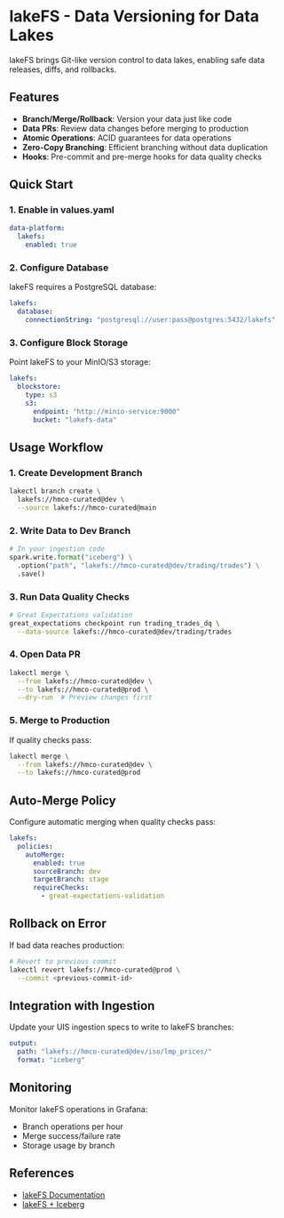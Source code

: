 # lakeFS - Data Versioning for Data Lakes

lakeFS brings Git-like version control to data lakes, enabling safe data releases, diffs, and rollbacks.

## Features

- **Branch/Merge/Rollback**: Version your data just like code
- **Data PRs**: Review data changes before merging to production
- **Atomic Operations**: ACID guarantees for data operations
- **Zero-Copy Branching**: Efficient branching without data duplication
- **Hooks**: Pre-commit and pre-merge hooks for data quality checks

## Quick Start

### 1. Enable in values.yaml

```yaml
data-platform:
  lakefs:
    enabled: true
```

### 2. Configure Database

lakeFS requires a PostgreSQL database:

```yaml
lakefs:
  database:
    connectionString: "postgresql://user:pass@postgres:5432/lakefs"
```

### 3. Configure Block Storage

Point lakeFS to your MinIO/S3 storage:

```yaml
lakefs:
  blockstore:
    type: s3
    s3:
      endpoint: "http://minio-service:9000"
      bucket: "lakefs-data"
```

## Usage Workflow

### 1. Create Development Branch

```bash
lakectl branch create \
  lakefs://hmco-curated@dev \
  --source lakefs://hmco-curated@main
```

### 2. Write Data to Dev Branch

```python
# In your ingestion code
spark.write.format("iceberg") \
  .option("path", "lakefs://hmco-curated@dev/trading/trades") \
  .save()
```

### 3. Run Data Quality Checks

```bash
# Great Expectations validation
great_expectations checkpoint run trading_trades_dq \
  --data-source lakefs://hmco-curated@dev/trading/trades
```

### 4. Open Data PR

```bash
lakectl merge \
  --from lakefs://hmco-curated@dev \
  --to lakefs://hmco-curated@prod \
  --dry-run  # Preview changes first
```

### 5. Merge to Production

If quality checks pass:

```bash
lakectl merge \
  --from lakefs://hmco-curated@dev \
  --to lakefs://hmco-curated@prod
```

## Auto-Merge Policy

Configure automatic merging when quality checks pass:

```yaml
lakefs:
  policies:
    autoMerge:
      enabled: true
      sourceBranch: dev
      targetBranch: stage
      requireChecks:
        - great-expectations-validation
```

## Rollback on Error

If bad data reaches production:

```bash
# Revert to previous commit
lakectl revert lakefs://hmco-curated@prod \
  --commit <previous-commit-id>
```

## Integration with Ingestion

Update your UIS ingestion specs to write to lakeFS branches:

```yaml
output:
  path: "lakefs://hmco-curated@dev/iso/lmp_prices/"
  format: "iceberg"
```

## Monitoring

Monitor lakeFS operations in Grafana:
- Branch operations per hour
- Merge success/failure rate
- Storage usage by branch

## References

- [lakeFS Documentation](https://docs.lakefs.io/)
- [lakeFS + Iceberg](https://docs.lakefs.io/integrations/iceberg.html)
